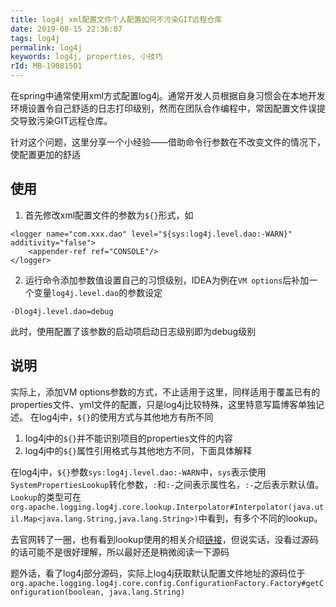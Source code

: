 ```yaml
---
title: log4j xml配置文件个人配置如何不污染GIT远程仓库
date: 2019-08-15 22:36:07
tags: log4j
permalink: log4j
keywords: log4j, properties, 小技巧
rId: MB-19081501
---
```


在spring中通常使用xml方式配置log4j。通常开发人员根据自身习惯会在本地开发环境设置令自己舒适的日志打印级别，然而在团队合作编程中，常因配置文件误提交导致污染GIT远程仓库。

针对这个问题，这里分享一个小经验——借助命令行参数在不改变文件的情况下，使配置更加的舒适

## 使用
1. 首先修改xml配置文件的参数为`${}`形式，如
```
<logger name="com.xxx.dao" level="${sys:log4j.level.dao:-WARN}" additivity="false">
    <appender-ref ref="CONSOLE"/>
</logger>
```
2. 运行命令添加参数值设置自己的习惯级别，IDEA为例在`VM options`后补加一个变量`log4j.level.dao`的参数设定
```
-Dlog4j.level.dao=debug
```
此时，使用配置了该参数的启动项启动日志级别即为debug级别

## 说明
实际上，添加VM options参数的方式，不止适用于这里，同样适用于覆盖已有的properties文件、yml文件的配置，只是log4j比较特殊，这里特意写篇博客单独记述。
在log4j中，`${}`的使用方式与其他地方有所不同
1. log4j中的`${}`并不能识别项目的properties文件的内容
2. log4j中的`${}`属性引用格式与其他地方不同，下面具体解释

在log4j中，`${}`参数`sys:log4j.level.dao:-WARN`中，`sys`表示使用`SystemPropertiesLookup`转化参数，`:`和`:-`之间表示属性名，`:-`之后表示默认值。`Lookup`的类型可在`org.apache.logging.log4j.core.lookup.Interpolator#Interpolator(java.util.Map<java.lang.String,java.lang.String>)`中看到，有多个不同的lookup。

去官网转了一圈，也有看到lookup使用的相关介绍[链接](https://logging.apache.org/log4j/2.x/manual/lookups.html#SystemPropertiesLookup)，但说实话，没看过源码的话可能不是很好理解，所以最好还是稍微阅读一下源码

题外话，看了log4j部分源码，实际上log4j获取默认配置文件地址的源码位于`org.apache.logging.log4j.core.config.ConfigurationFactory.Factory#getConfiguration(boolean, java.lang.String)`